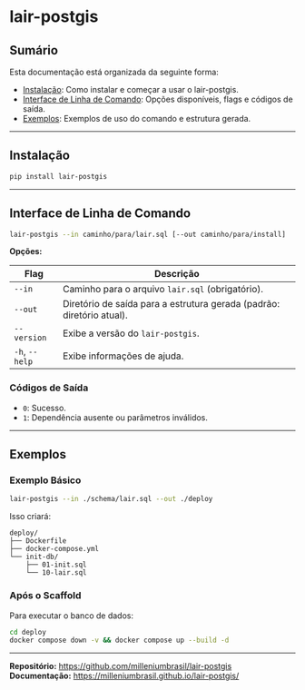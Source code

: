 # lair-postgis

## Sumário

Esta documentação está organizada da seguinte forma:

- [Instalação](#instalacao): Como instalar e começar a usar o lair-postgis.
- [Interface de Linha de Comando](#interface-de-linha-de-comando): Opções disponíveis, flags e códigos de saída.
- [Exemplos](#exemplos): Exemplos de uso do comando e estrutura gerada.

---

## Instalação

```bash
pip install lair-postgis
```

---

## Interface de Linha de Comando

```bash
lair-postgis --in caminho/para/lair.sql [--out caminho/para/install]
```

**Opções:**

| Flag           | Descrição                                                                           |
| -------------- | ----------------------------------------------------------------------------------- |
| `--in`         | Caminho para o arquivo `lair.sql` (obrigatório).                                     |
| `--out`        | Diretório de saída para a estrutura gerada (padrão: diretório atual).                |
| `--version`    | Exibe a versão do `lair-postgis`.                                                    |
| `-h`, `--help` | Exibe informações de ajuda.                                                         |

### Códigos de Saída

- `0`: Sucesso.
- `1`: Dependência ausente ou parâmetros inválidos.

---

## Exemplos

### Exemplo Básico

```bash
lair-postgis --in ./schema/lair.sql --out ./deploy
```

Isso criará:

```text
deploy/
├── Dockerfile
├── docker-compose.yml
└── init-db/
    ├── 01-init.sql
    └── 10-lair.sql
```

### Após o Scaffold

Para executar o banco de dados:

```bash
cd deploy
docker compose down -v && docker compose up --build -d
```

---

**Repositório:** https://github.com/milleniumbrasil/lair-postgis  
**Documentação:** https://milleniumbrasil.github.io/lair-postgis/  